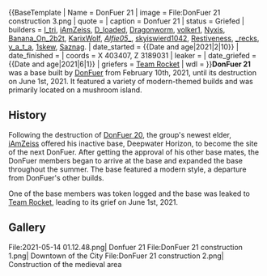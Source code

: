 {{BaseTemplate
| Name = DonFuer 21
| image = File:DonFuer 21 construction 3.png
| quote =
| caption = Donfuer 21
| status = Griefed
| builders = [I_tri](https://2b2t.miraheze.org/wiki/I_tri), [iAmZeiss](https://2b2t.miraheze.org/wiki/iAmZeiss), [D_loaded](https://2b2t.miraheze.org/wiki/D_loaded), [Dragonworm](https://2b2t.miraheze.org/wiki/Dragonworm), [volker1](https://2b2t.miraheze.org/wiki/volker1), [Nyxis](https://2b2t.miraheze.org/wiki/Nyxis), [Banana_On_2b2t](https://2b2t.miraheze.org/wiki/Banana_On_2b2t), [KarixWolf](https://2b2t.miraheze.org/wiki/KarixWolf), [_Alfie05__](https://2b2t.miraheze.org/wiki/_Alfie05__), [skyiswierd1042](https://2b2t.miraheze.org/wiki/skyiswierd1042), [Restiveness](https://2b2t.miraheze.org/wiki/Restiveness), [_recks](https://2b2t.miraheze.org/wiki/_recks), [y_a_t_a](https://2b2t.miraheze.org/wiki/y_a_t_a), [1skew](https://2b2t.miraheze.org/wiki/1skew), [Saznag](https://2b2t.miraheze.org/wiki/Saznag).
| date_started = {{Date and age|2021|2|10}}
| date_finished =
| coords = X 403407, Z 3189031
| leaker =
| date_griefed = {{Date and age|2021|6|1}}
| griefers = [Team Rocket](https://2b2t.miraheze.org/wiki/Team_Rocket)
| wdl =
}}**DonFuer 21** was a base built by [DonFuer](https://2b2t.miraheze.org/wiki/DonFuer) from February 10th, 2021, until its destruction on June 1st, 2021. It featured a variety of modern-themed builds and was primarily located on a mushroom island.

## History
Following the destruction of [DonFuer 20](https://2b2t.miraheze.org/wiki/DonFuer_20), the group's newest elder, [iAmZeiss](https://2b2t.miraheze.org/wiki/iAmZeiss) offered his inactive base, Deepwater Horizon, to become the site of the next DonFuer. After getting the approval of his other base mates, the DonFuer members began to arrive at the base and expanded the base throughout the summer. The base featured a modern style, a departure from DonFuer's other builds.

One of the base members was token logged and the base was leaked to [Team Rocket](https://2b2t.miraheze.org/wiki/Team_Rocket), leading to its grief on June 1st, 2021.

## Gallery
<gallery widths="400" heights="200">
File:2021-05-14 01.12.48.png| Donfuer 21
File:DonFuer 21 construction 1.png| Downtown of the City
File:DonFuer 21 construction 2.png| Construction of the medieval area
</gallery>